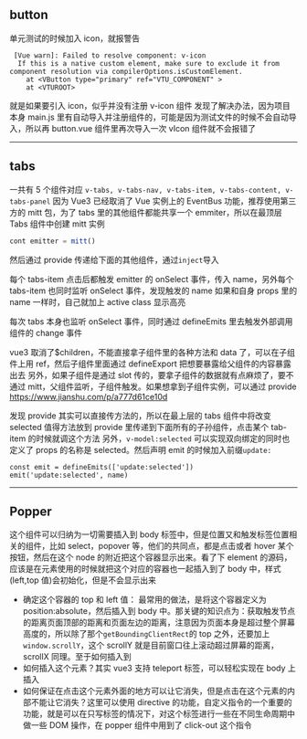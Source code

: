 ## button

单元测试的时候加入 icon，就报警告

```
 [Vue warn]: Failed to resolve component: v-icon
  If this is a native custom element, make sure to exclude it from component resolution via compilerOptions.isCustomElement.
    at <VButton type="primary" ref="VTU_COMPONENT" >
    at <VTUROOT>
```

就是如果要引入 icon，似乎并没有注册 v-icon 组件
发现了解决办法，因为项目本身 main.js 里有自动导入并注册组件的，可能是因为测试文件的时候不会自动导入，所以再 button.vue 组件里再次导入一次 vIcon 组件就不会报错了

---

## tabs

一共有 5 个组件对应
`v-tabs, v-tabs-nav, v-tabs-item, v-tabs-content, v-tabs-panel`
因为 Vue3 已经取消了 Vue 实例上的 EventBus 功能，推荐使用第三方的 mitt 包，为了 tabs 里的其他组件都能共享一个 emmiter，所以在最顶层 Tabs 组件中创建 mitt 实例

```javascript
cont emitter = mitt()
```

然后通过 provide 传递给下面的其他组件，通过`inject`导入

每个 tabs-item 点击后都触发 emitter 的 onSelect 事件，传入 name，另外每个 tabs-item 也同时监听 onSelect 事件，发现触发的 name 如果和自身 props 里的 name 一样时，自己就加上 active class 显示高亮

每次 tabs 本身也监听 onSelect 事件，同时通过 defineEmits 里去触发外部调用组件的 change 事件

vue3 取消了$children，不能直接拿子组件里的各种方法和 data 了，可以在子组件上用 ref，然后子组件里面通过 defineExport 把想要暴露给父组件的内容暴露出去
另外，如果子组件是通过 slot 传的，要拿子组件的数据就有点麻烦了，要不通过 mitt，父组件监听，子组件触发。如果想拿到子组件实例，可以通过 provide
https://www.jianshu.com/p/a777d61ce10d

发现 provide 其实可以直接传方法的，所以在最上层的 tabs 组件中将改变 selected 值得方法放到 provide 里传递到下面所有的子孙组件，点击某个 tab-item 的时候就调这个方法
另外，`v-model:selected` 可以实现双向绑定的同时也定义了 props 的名称是 selected。然后声明 emit 的时候加入前缀`update:`

```
const emit = defineEmits(['update:selected'])
emit('update:selected', name)
```

---

## Popper

这个组件可以归纳为一切需要插入到 body 标签中，但是位置又和触发标签位置相关的组件，比如 select，popover 等，他们的共同点，都是点击或者 hover 某个按钮，然后在这个 node 的附近把这个容器显示出来。看了下 element 的源码，应该是在元素使用的时候就把这个对应的容器也一起插入到了 body 中，样式(left,top 值)会初始化，但是不会显示出来

- 确定这个容器的 top 和 left 值：
  最常用的做法，是将这个容器定义为 position:absolute，然后插入到 body 中。那关键的知识点为：获取触发节点的距离页面顶部的距离和页面左边的距离，注意因为页面本身是超过整个屏幕高度的，所以除了那个`getBoundingClientRect`的 top 之外，还要加上`window.scrollY`，这个 scrollY 就是目前窗口往上滚动超过屏幕的距离，scrollX 同理。至于如何插入到
- 如何插入这个元素？其实 vue3 支持 teleport 标签，可以轻松实现在 body 上插入
- 如何保证在点击这个元素外面的地方可以让它消失，但是点击在这个元素的内部不能让它消失？这里可以使用 directive 的功能，自定义指令的一个重要的功能，就是可以在只写标签的情况下，对这个标签进行一些在不同生命周期中做一些 DOM 操作，在 popper 组件中用到了 click-out 这个指令
